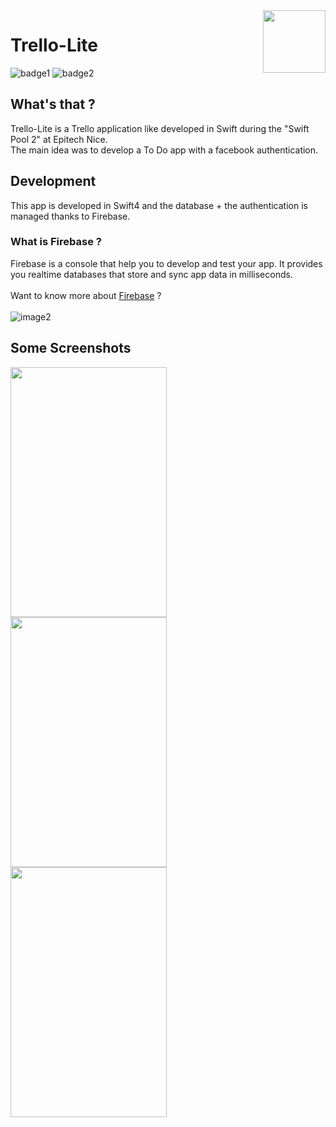 <img src="https://github.com/Estayparadox/Epitech-Bundle/blob/master/Tek3/Piscine-Swift/Trello-LITE/Datas/Capture%20d’écran%202018-03-13%20à%2010.42.01.png" alt="" data-canonical-src="https://github.com/Estayparadox/Epitech-Bundle/blob/master/Tek3/Piscine-Swift/Trello-LITE/Datas/Capture%20d’écran%202018-03-13%20à%2010.42.01.png" align="right" width="100" height="100" />

# Trello-Lite
![badge1](https://img.shields.io/badge/license-MIT-brightgreen.svg)
![badge2](https://img.shields.io/badge/language-Swift-yellow.svg)

## What's that ?
Trello-Lite is a Trello application like developed in Swift during the "Swift Pool 2" at Epitech Nice.</br>
The main idea was to develop a To Do app with a facebook authentication. 

## Development

This app is developed in Swift4 and the database + the authentication is managed thanks to Firebase.

### What is Firebase ?

Firebase is a console that help you to develop and test your app. It provides you realtime databases that store and sync app data in milliseconds.</br></br>
Want to know more about [Firebase](https://firebase.google.com) ?</br></br>
![image2](https://github.com/Estayparadox/Epitech-Bundle/blob/master/Tek3/Piscine-Swift/Trello-LITE/Datas/Capture%20d’écran%202018-03-13%20à%2010.36.21.png)

## Some Screenshots

<img src="https://github.com/Estayparadox/Epitech-Bundle/blob/master/Tek3/Piscine-Swift/Trello-LITE/Datas/Capture%20d’écran%202018-03-13%20à%2010.29.16.png" alt="" data-canonical-src="https://github.com/Estayparadox/Epitech-Bundle/blob/master/Tek3/Piscine-Swift/Trello-LITE/Datas/Capture%20d’écran%202018-03-13%20à%2010.29.16.png" align="left" width="250" height="400" />

<img src="https://github.com/Estayparadox/Epitech-Bundle/blob/master/Tek3/Piscine-Swift/Trello-LITE/Datas/Capture%20d’écran%202018-03-13%20à%2010.30.13.png" alt="" data-canonical-src="https://github.com/Estayparadox/Epitech-Bundle/blob/master/Tek3/Piscine-Swift/Trello-LITE/Datas/Capture%20d’écran%202018-03-13%20à%2010.30.13.png" align="left" width="250" height="400" />

<img src="https://github.com/Estayparadox/Epitech-Bundle/blob/master/Tek3/Piscine-Swift/Trello-LITE/Datas/Capture%20d’écran%202018-03-13%20à%2010.33.35.png" alt="" data-canonical-src="https://github.com/Estayparadox/Epitech-Bundle/blob/master/Tek3/Piscine-Swift/Trello-LITE/Datas/Capture%20d’écran%202018-03-13%20à%2010.33.35.png" align="left" width="250" height="400" />
